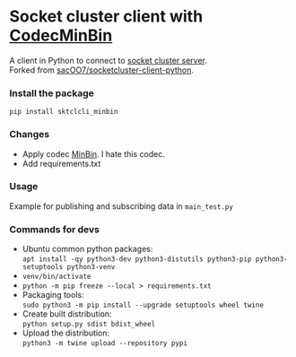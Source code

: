 # Socket cluster client with [CodecMinBin](https://github.com/SocketCluster/sc-codec-min-bin)
A client in Python to connect to [socket cluster server](https://github.com/SocketCluster/socketcluster).  
Forked from [sacOO7/socketcluster-client-python](https://github.com/sacOO7/socketcluster-client-python).

### Install the package
`pip install sktclcli_minbin`

### Changes
* Apply codec [MinBin](https://github.com/SocketCluster/sc-codec-min-bin). I hate this codec.
* Add requirements.txt

### Usage
Example for publishing and subscribing data in `main_test.py`

### Commands for devs
* Ubuntu common python packages:  
````apt install -qy python3-dev python3-distutils python3-pip python3-setuptools python3-venv````
* `venv/bin/activate`  
* `python -m pip freeze --local > requirements.txt`
* Packaging tools:  
````sudo python3 -m pip install --upgrade setuptools wheel twine````  
* Create built distribution:  
````python setup.py sdist bdist_wheel````  
* Upload the distribution:  
````python3 -m twine upload --repository pypi````